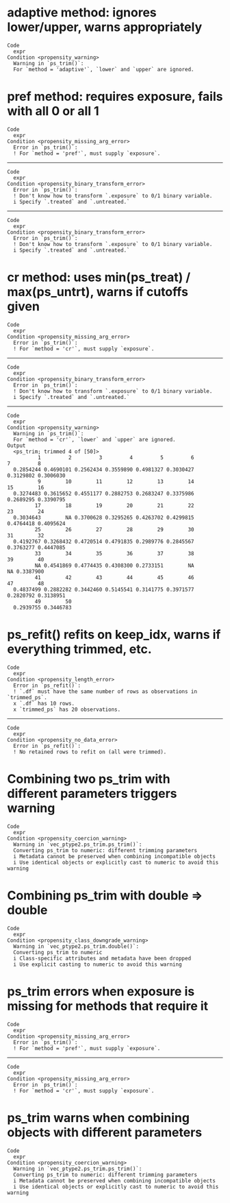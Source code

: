 # adaptive method: ignores lower/upper, warns appropriately

    Code
      expr
    Condition <propensity_warning>
      Warning in `ps_trim()`:
      For `method = 'adaptive'`, `lower` and `upper` are ignored.

# pref method: requires exposure, fails with all 0 or all 1

    Code
      expr
    Condition <propensity_missing_arg_error>
      Error in `ps_trim()`:
      ! For `method = 'pref'`, must supply `exposure`.

---

    Code
      expr
    Condition <propensity_binary_transform_error>
      Error in `ps_trim()`:
      ! Don't know how to transform `.exposure` to 0/1 binary variable.
      i Specify `.treated` and `.untreated.`

---

    Code
      expr
    Condition <propensity_binary_transform_error>
      Error in `ps_trim()`:
      ! Don't know how to transform `.exposure` to 0/1 binary variable.
      i Specify `.treated` and `.untreated.`

# cr method: uses min(ps_treat) / max(ps_untrt), warns if cutoffs given

    Code
      expr
    Condition <propensity_missing_arg_error>
      Error in `ps_trim()`:
      ! For `method = 'cr'`, must supply `exposure`.

---

    Code
      expr
    Condition <propensity_binary_transform_error>
      Error in `ps_trim()`:
      ! Don't know how to transform `.exposure` to 0/1 binary variable.
      i Specify `.treated` and `.untreated.`

---

    Code
      expr
    Condition <propensity_warning>
      Warning in `ps_trim()`:
      For `method = 'cr'`, `lower` and `upper` are ignored.
    Output
      <ps_trim; trimmed 4 of [50]>
              1         2         3         4         5         6         7         8 
      0.2854244 0.4690101 0.2562434 0.3559890 0.4981327 0.3030427 0.3129802 0.3006030 
              9        10        11        12        13        14        15        16 
      0.3274483 0.3615652 0.4551177 0.2882753 0.2683247 0.3375986 0.2689295 0.3390795 
             17        18        19        20        21        22        23        24 
      0.3034643        NA 0.3700628 0.3295265 0.4263702 0.4299815 0.4764418 0.4095624 
             25        26        27        28        29        30        31        32 
      0.4192767 0.3268432 0.4720514 0.4791835 0.2989776 0.2845567 0.3763277 0.4447085 
             33        34        35        36        37        38        39        40 
             NA 0.4541869 0.4774435 0.4308300 0.2733151        NA        NA 0.3387900 
             41        42        43        44        45        46        47        48 
      0.4837499 0.2882282 0.3442460 0.5145541 0.3141775 0.3971577 0.2820792 0.3138951 
             49        50 
      0.2939755 0.3446783 

# ps_refit() refits on keep_idx, warns if everything trimmed, etc.

    Code
      expr
    Condition <propensity_length_error>
      Error in `ps_refit()`:
      ! `.df` must have the same number of rows as observations in `trimmed_ps`.
      x `.df` has 10 rows.
      x `trimmed_ps` has 20 observations.

---

    Code
      expr
    Condition <propensity_no_data_error>
      Error in `ps_refit()`:
      ! No retained rows to refit on (all were trimmed).

# Combining two ps_trim with different parameters triggers warning

    Code
      expr
    Condition <propensity_coercion_warning>
      Warning in `vec_ptype2.ps_trim.ps_trim()`:
      Converting ps_trim to numeric: different trimming parameters
      i Metadata cannot be preserved when combining incompatible objects
      i Use identical objects or explicitly cast to numeric to avoid this warning

# Combining ps_trim with double => double

    Code
      expr
    Condition <propensity_class_downgrade_warning>
      Warning in `vec_ptype2.ps_trim.double()`:
      Converting ps_trim to numeric
      i Class-specific attributes and metadata have been dropped
      i Use explicit casting to numeric to avoid this warning

# ps_trim errors when exposure is missing for methods that require it

    Code
      expr
    Condition <propensity_missing_arg_error>
      Error in `ps_trim()`:
      ! For `method = 'pref'`, must supply `exposure`.

---

    Code
      expr
    Condition <propensity_missing_arg_error>
      Error in `ps_trim()`:
      ! For `method = 'cr'`, must supply `exposure`.

# ps_trim warns when combining objects with different parameters

    Code
      expr
    Condition <propensity_coercion_warning>
      Warning in `vec_ptype2.ps_trim.ps_trim()`:
      Converting ps_trim to numeric: different trimming parameters
      i Metadata cannot be preserved when combining incompatible objects
      i Use identical objects or explicitly cast to numeric to avoid this warning

